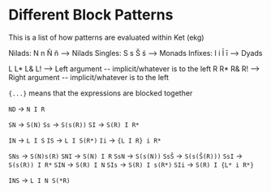 # Different Block Patterns
This is a list of how patterns are evaluated within Ket (ekg)

Nilads: N n Ñ ñ --> Nilads
Singles: S s Š ś --> Monads
Infixes: I i Ī ī --> Dyads

L L* L& L! --> Left argument -- implicit/whatever is to the left
R R* R& R! --> Right argument -- implicit/whatever is to the left

`{...}` means that the expressions are blocked together

`ND` -> `N I R`

`SN` -> `S(N)`
`Ss` -> `S(s(R))`
`SI` -> `S(R) I R*`

`IN` -> `L I S`
`IS` -> `L I S(R*)`
`Ii` -> `{L I R} i R*`

`SNs` -> `S(N)s(R)`
`SNI` -> `S(N) I R`
`SsN` -> `S(s(N))`
`SsŠ` -> `S(s(Š(R)))`
`SsI` -> `S(s(R)) I R*`
`SIN` -> `S(R) I N`
`SIs` -> `S(R) I s(R*)`
`SIi` -> `S(R) I {L* i R*}`

`INS` -> `L I N S(*R)`


